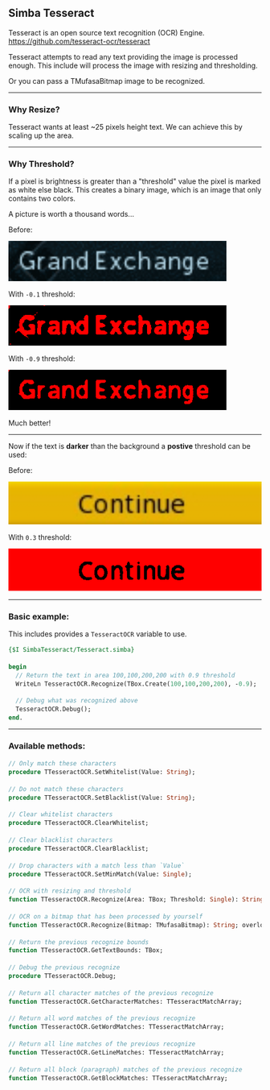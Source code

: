 ## Simba Tesseract

Tesseract is an open source text recognition (OCR) Engine.
https://github.com/tesseract-ocr/tesseract

Tesseract attempts to read any text providing the image is processed enough.
This include will process the image with resizing and thresholding. 

Or you can pass a TMufasaBitmap image to be recognized.

----
### Why Resize?

Tesseract wants at least ~25 pixels height text. We can achieve this by scaling up the area.

----
### Why Threshold?

If a pixel is brightness is greater than a "threshold" value the pixel is marked as white else black.
This creates a binary image, which is an image that only contains two colors.

A picture is worth a thousand words...

Before:

![-0.1 threshold](images/before.png)

With `-0.1` threshold:

![-0.1 threshold](images/threshold01.png)

With `-0.9` threshold:

![-0.9 threshold](images/threshold09.png)

Much better!

----

Now if the text is **darker** than the background a **postive** threshold can be used:

Before:

![dark threshold](images/dark_before.png)

With `0.3` threshold:

![dark threshold](images/dark_threshold.png)

----

### Basic example:

This includes provides a `TesseractOCR` variable to use.

```pascal
{$I SimbaTesseract/Tesseract.simba}

begin
  // Return the text in area 100,100,200,200 with 0.9 threshold
  WriteLn TesseractOCR.Recognize(TBox.Create(100,100,200,200), -0.9);

  // Debug what was recognized above
  TesseractOCR.Debug();
end.
```

----

### Available methods:

```pascal
// Only match these characters
procedure TTesseractOCR.SetWhitelist(Value: String); 

// Do not match these characters
procedure TTesseractOCR.SetBlacklist(Value: String);

// Clear whitelist characters
procedure TTesseractOCR.ClearWhitelist;

// Clear blacklist characters
procedure TTesseractOCR.ClearBlacklist; 

// Drop characters with a match less than `Value`
procedure TTesseractOCR.SetMinMatch(Value: Single);

// OCR with resizing and threshold
function TTesseractOCR.Recognize(Area: TBox; Threshold: Single): String; overload;

// OCR on a bitmap that has been processed by yourself
function TTesseractOCR.Recognize(Bitmap: TMufasaBitmap): String; overload;

// Return the previous recognize bounds
function TTesseractOCR.GetTextBounds: TBox;

// Debug the previous recognize
procedure TTesseractOCR.Debug;

// Return all character matches of the previous recognize
function TTesseractOCR.GetCharacterMatches: TTesseractMatchArray;

// Return all word matches of the previous recognize
function TTesseractOCR.GetWordMatches: TTesseractMatchArray;

// Return all line matches of the previous recognize
function TTesseractOCR.GetLineMatches: TTesseractMatchArray;

// Return all block (paragraph) matches of the previous recognize
function TTesseractOCR.GetBlockMatches: TTesseractMatchArray; 
```